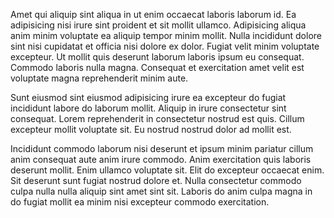 Amet qui aliquip sint aliqua in ut enim occaecat laboris laborum id. Ea adipisicing nisi irure sint proident et sit mollit ullamco. Adipisicing aliqua anim minim voluptate ea aliquip tempor minim mollit. Nulla incididunt dolore sint nisi cupidatat et officia nisi dolore ex dolor. Fugiat velit minim voluptate excepteur. Ut mollit quis deserunt laborum laboris ipsum eu consequat. Commodo laboris nulla magna. Consequat et exercitation amet velit est voluptate magna reprehenderit minim aute.

Sunt eiusmod sint eiusmod adipisicing irure ea excepteur do fugiat incididunt labore do laborum mollit. Aliquip in irure consectetur sint consequat. Lorem reprehenderit in consectetur nostrud est quis. Cillum excepteur mollit voluptate sit. Eu nostrud nostrud dolor ad mollit est.

Incididunt commodo laborum nisi deserunt et ipsum minim pariatur cillum anim consequat aute anim irure commodo. Anim exercitation quis laboris deserunt mollit. Enim ullamco voluptate sit. Elit do excepteur occaecat enim. Sit deserunt sunt fugiat nostrud dolore et. Nulla consectetur commodo culpa nulla nulla aliquip sint amet sint sit. Laboris do anim culpa magna in do fugiat mollit ea minim nisi excepteur commodo exercitation.
